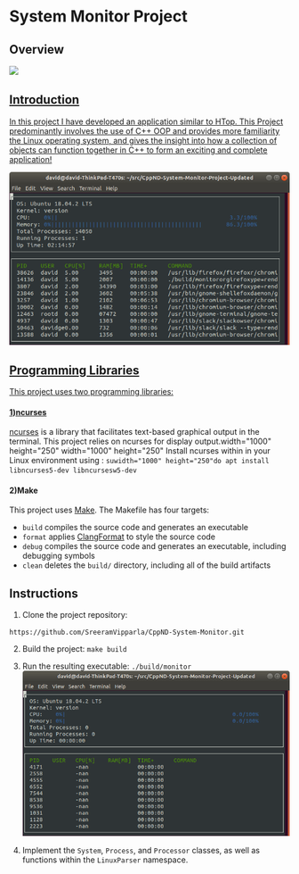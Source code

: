 # System Monitor Project
## Overview

<a href="System Monitor" target="_blank">
<img src="https://user-images.githubusercontent.com/86887626/134796595-7335e05b-8f6c-44ac-9b46-666486ecb6a8.jpg"/>

## Introduction

In this project I have developed an application similar to HTop. This Project predominantly involves the use of C++ OOP and  provides more familiarity the Linux operating system, and gives the insight into how a collection of objects can function together in C++ to form an exciting and complete application!

![System Monitor](images/monitor.png)

## Programming Libraries
This project uses two programming libraries:
#### 1)ncurses

[ncurses](https://www.gnu.org/software/ncurses/) is a library that facilitates text-based graphical output in the terminal. This project relies on ncurses for display output.width="1000" height="250"
width="1000" height="250"
Install ncurses within in your Linux environment using : `suwidth="1000" height="250"do apt install libncurses5-dev libncursesw5-dev`

#### 2)Make

This project uses [Make](https://www.gnu.org/software/make/). The Makefile has four targets:

- `build` compiles the source code and generates an executable
- `format` applies [ClangFormat](https://clang.llvm.org/docs/ClangFormat.html) to style the source code
- `debug` compiles the source code and generates an executable, including debugging symbols
- `clean` deletes the `build/` directory, including all of the build artifacts

## Instructions

1. Clone the project repository:

```
https://github.com/SreeramVipparla/CppND-System-Monitor.git
```

2. Build the project: `make build`

3. Run the resulting executable: `./build/monitor`
   ![Starting System Monitor](images/starting_monitor.png)

4. Implement the `System`, `Process`, and `Processor` classes, as well as functions within the `LinuxParser` namespace.

